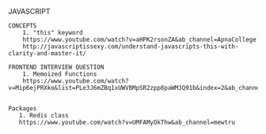 
JAVASCRIPT

    CONCEPTS
        1. "this" keyword
        https://www.youtube.com/watch?v=aHPK2rsonZA&ab_channel=ApnaCollege
        http://javascriptissexy.com/understand-javascripts-this-with-clarity-and-master-it/

    FRONTEND INTERVIEW QUESTION
        1. Memoized Functions
        https://www.youtube.com/watch?v=Mip6ejPRXko&list=PLe3J6mZBq1xUWVBMpSR2zpp8paWMJQ91b&index=2&ab_channel=JsCafe


    Packages
       1. Redis class
       https://www.youtube.com/watch?v=UMFAMyOkThw&ab_channel=mewtru



<!-- https://www.linkedin.com/posts/harshit-chopra7_i-have-curated-a-list-of-top-40-interview-activity-7164836452290314240-zO3i?utm_source=share&utm_medium=member_desktop -->